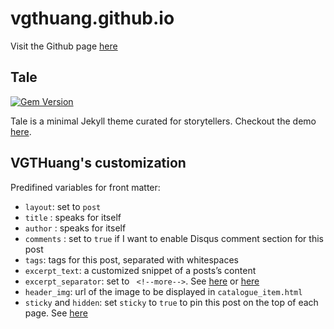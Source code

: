 # vgthuang.github.io

Visit the Github page [here](https://vgthuang.github.io/)

## Tale

[![Gem Version](https://badge.fury.io/rb/tale.svg)](https://badge.fury.io/rb/tale)

Tale is a minimal Jekyll theme curated for storytellers. Checkout the demo [here](https://chesterhow.github.io/tale/).

## VGTHuang's customization

Predifined variables for front matter:

- `layout`: set to `post`
- `title` : speaks for itself
- `author` : speaks for itself
- `comments` : set to `true` if I want to enable Disqus comment section for this post
- `tags`: tags for this post, separated with whitespaces
- `excerpt_text`: a customized snippet of a posts’s content
- `excerpt_separator`: set to ` <!--more-->`. See [here](https://chesterhow.github.io/tale/2021-04-30/managing-excerpt) or [here](https://jekyllrb.com/docs/posts/#post-excerpts)
- `header_img`: url of the image to be displayed in `catalogue_item.html`
- `sticky` and `hidden`: set `sticky` to `true` to pin this post on the top of each page. See [here](https://chesterhow.github.io/tale/2021-05-03/sticky-posts)

